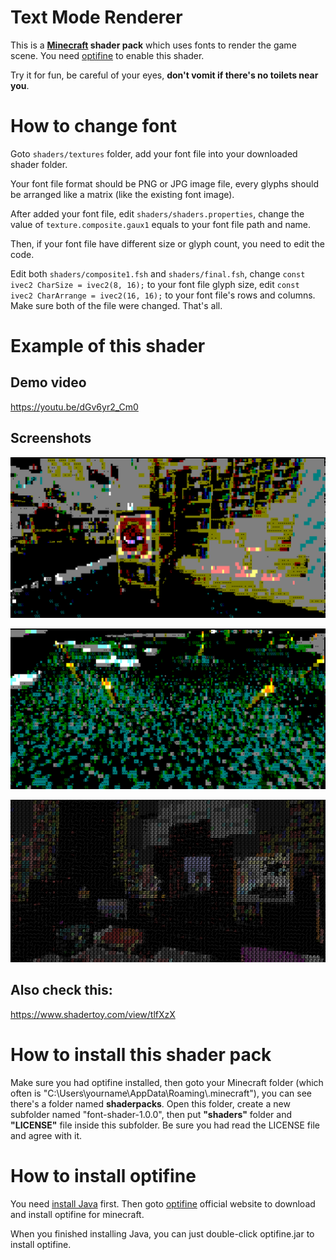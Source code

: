 # Text Mode Renderer

This is a **[Minecraft](https://minecraft.net/) shader pack** which uses fonts to render the game scene. You need [optifine](https://optifine.net/home) to enable this shader.

Try it for fun, be careful of your eyes, **don't vomit if there's no toilets near you**.

# How to change font
Goto `shaders/textures` folder, add your font file into your downloaded shader folder.

Your font file format should be PNG or JPG image file, every glyphs should be arranged like a matrix (like the existing font image).

After added your font file, edit `shaders/shaders.properties`, change the value of `texture.composite.gaux1` equals to your font file path and name.

Then, if your font file have different size or glyph count, you need to edit the code.

Edit both `shaders/composite1.fsh` and `shaders/final.fsh`, change `const ivec2 CharSize = ivec2(8, 16);` to your font file glyph size, edit `const ivec2 CharArrange = ivec2(16, 16);` to your font file's rows and columns. Make sure both of the file were changed. That's all.

# Example of this shader
## Demo video
https://youtu.be/dGv6yr2_Cm0

## Screenshots
![Demo 1](Demo/1.png?raw=true)

![Demo 2](Demo/2.png?raw=true)

![Demo 3](Demo/3.png?raw=true)

## Also check this:
https://www.shadertoy.com/view/tlfXzX

# How to install this shader pack
Make sure you had optifine installed, then goto your Minecraft folder (which often is "C:\Users\yourname\AppData\Roaming\\.minecraft"), you can see there's a folder named **shaderpacks**. Open this folder, create a new subfolder named "font-shader-1.0.0", then put **"shaders"** folder and **"LICENSE"** file inside this subfolder. Be sure you had read the LICENSE file and agree with it.

# How to install optifine
You need [install Java](https://www.java.com/) first. Then goto [optifine](https://optifine.net/home) official website to download and install optifine for minecraft.

When you finished installing Java, you can just double-click optifine.jar to install optifine.

